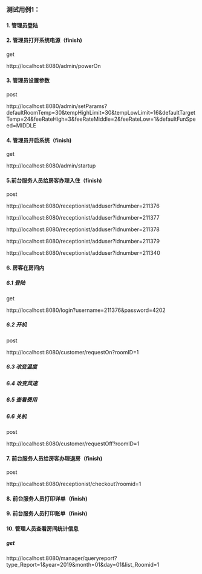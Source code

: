 ### 测试用例1：

#### 1. 管理员登陆

#### 2. 管理员打开系统电源（finish)

get

http://localhost:8080/admin/powerOn

#### 3. 管理员设置参数

post

http://localhost:8080/admin/setParams?defaultRoomTemp=30&tempHighLimit=30&tempLowLimit=16&defaultTargetTemp=24&feeRateHigh=3&feeRateMiddle=2&feeRateLow=1&defaultFunSpeed=MIDDLE

#### 4. 管理员开启系统（finish)

get

http://localhost:8080/admin/startup

#### 5.前台服务人员给房客办理入住（finish)

post

http://localhost:8080/receptionist/adduser?idnumber=211376

http://localhost:8080/receptionist/adduser?idnumber=211377

http://localhost:8080/receptionist/adduser?idnumber=211378

http://localhost:8080/receptionist/adduser?idnumber=211379

http://localhost:8080/receptionist/adduser?idnumber=211340
#### 6. 房客在房间内

##### 6.1 登陆

get

http://localhost:8080/login?username=211376&password=4202

##### 6.2 开机

post

http://localhost:8080/customer/requestOn?roomID=1

##### 6.3 改变温度

##### 6.4 改变风速

##### 6.5 查看费用

##### 6.6 关机

post

http://localhost:8080/customer/requestOff?roomID=1

#### 7. 前台服务人员给房客办理退房（finish)

post

http://localhost:8080/receptionist/checkout?roomid=1

#### 8. 前台服务人员打印详单（finish)

#### 9. 前台服务人员打印账单（finish)

#### 10. 管理人员查看房间统计信息

##### get

http://localhost:8080/manager/queryreport?type_Report=1&year=2019&month=01&day=01&list_Roomid=1

##### 





